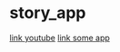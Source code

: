 # story_app

[link youtube](https://www.youtube.com/)
[link some app](https://github.com/IrfanKnowledge/story_app/tree/main)
